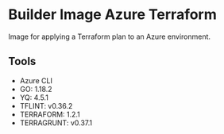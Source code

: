 # Builder Image Azure Terraform

Image for applying a Terraform plan to an Azure environment.

## Tools

- Azure CLI
- GO: 1.18.2
- YQ: 4.5.1
- TFLINT: v0.36.2
- TERRAFORM: 1.2.1
- TERRAGRUNT: v0.37.1

